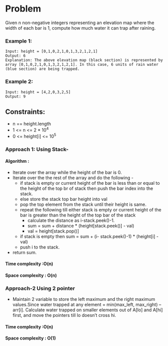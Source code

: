 # Problem

Given n non-negative integers representing an elevation map where the width of each bar is 1, compute how much water it can trap after raining.

### Example 1:

```
Input: height = [0,1,0,2,1,0,1,3,2,1,2,1]
Output: 6
Explanation: The above elevation map (black section) is represented by array [0,1,0,2,1,0,1,3,2,1,2,1]. In this case, 6 units of rain water (blue section) are being trapped.
```

### Example 2:

```
Input: height = [4,2,0,3,2,5]
Output: 9
```

## Constraints:

- n == height.length
- 1 <= n <= 2 \* 10<sup>4</sup>
- 0 <= height[i] <= 10<sup>5</sup>

### Approach 1: Using Stack-

#### Algorithm :

- Iterate over the array while the height of the bar is 0.
- Iterate over the the rest of the array and do the following -
  - if stack is empty or current height of the bar is less than or equal to the height of the top br of stack then push the bar index into the stack.
  - else store the stack top bar height into val
  - pop the top element from the stack until their height is same.
  - repeat the following till either stack is empty or current height of the bar is greater than the height of the top bar of the stack
    - calculate the distance as i-stack.peek()-1.
    - sum = sum + distance \* (height[stack.peek()] - val)
    - val = height[stack.pop()]
  - if stack is empty then sum = sum + (i- stack.peek()-1) \* (height[i] - val)
  - push i to the stack.
- return sum.

#### Time complexity :O(n)

#### Space complexity : O(n)

### Approach-2 Using 2 pointer

- Maintain 2 variable to store the left maximum and the right maximum values.Since water trapped at any element = min(max_left, max_right) – arr[i]. Calculate water trapped on smaller elements out of A[lo] and A[hi] first, and move the pointers till lo doesn’t cross hi.

#### Time complexity :O(n)

#### Space complexity : O(1)
